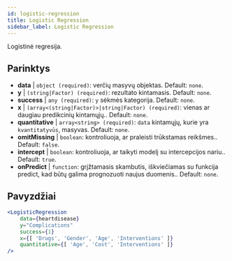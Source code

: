 ```yaml
---
id: logistic-regression
title: Logistic Regression
sidebar_label: Logistic Regression
---
```


Logistinė regresija.

## Parinktys

* __data__ | `object (required)`: verčių masyvų objektas. Default: `none`.
* __y__ | `(string|Factor) (required)`: rezultato kintamasis. Default: `none`.
* __success__ | `any (required)`: `y` sėkmės kategorija. Default: `none`.
* __x__ | `(array<(string|Factor)>|string|Factor) (required)`: vienas ar daugiau predikcinių kintamųjų.. Default: `none`.
* __quantitative__ | `array<string> (required)`: `data` kintamųjų, kurie yra `kvantitatyvūs`, masyvas. Default: `none`.
* __omitMissing__ | `boolean`: kontroliuoja, ar praleisti trūkstamas reikšmes.. Default: `false`.
* __intercept__ | `boolean`: kontroliuoja, ar taikyti modelį su intercepcijos nariu.. Default: `true`.
* __onPredict__ | `function`: grįžtamasis skambutis, iškviečiamas su funkcija predict, kad būtų galima prognozuoti naujus duomenis.. Default: `none`.


## Pavyzdžiai

```jsx live
<LogisticRegression 
    data={heartdisease} 
    y="Complications"
    success={1}
    x={[ 'Drugs', 'Gender', 'Age', 'Interventions' ]}
    quantitative={[ 'Age', 'Cost', 'Interventions' ]}
/>
```

